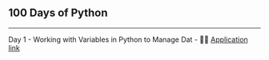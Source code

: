 ## 100 Days of Python  ##
***
Day 1 - Working with Variables in Python to Manage Dat - 👨‍💻  [Application link](https://repl.it/@lenilunderman/band-name-generator-start#main.py)